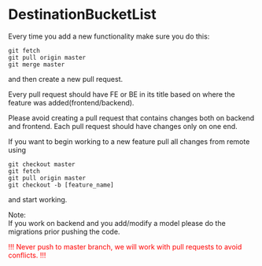 # DestinationBucketList

Every time you add a new functionality make sure you do this:
```
git fetch
git pull origin master
git merge master
```

and then create a new pull request.

Every pull request should have FE or BE in its title based on where the feature was added(frontend/backend).

Please avoid creating a pull request that contains changes both on backend and frontend. Each pull request should have changes only on one end.

If you want to begin working to a new feature pull all changes from remote using
```
git checkout master
git fetch
git pull origin master
git checkout -b [feature_name]
```

and start working.

Note:    
If you work on backend and you add/modify a model please do the migrations prior pushing the code.  



<span style="color: red">!!! Never push to master branch, we will work with pull requests to avoid conflicts. !!! </span>



